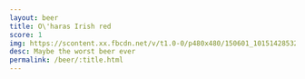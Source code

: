```yaml
---
layout: beer
title: O\'haras Irish red
score: 1
img: https://scontent.xx.fbcdn.net/v/t1.0-0/p480x480/150601_10151428532178745_1335701826_n.jpg?oh=d30dea5d6d60a5d8d24b5684b83b0ec6&oe=587DE06C
desc: Maybe the worst beer ever
permalink: /beer/:title.html
---
```

